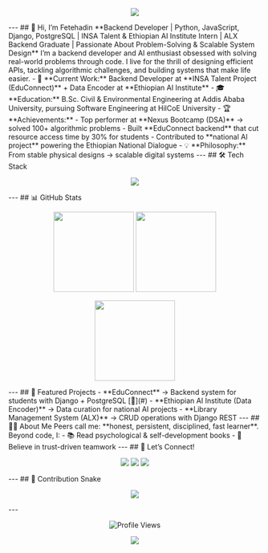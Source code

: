 <!-- Profile README for Fetehadin Negash --> <!-- Banner --> <p align="center"> <img src="https://capsule-render.vercel.app/api?type=waving&color=0:4facfe,100:00f2fe&height=200&section=header&text=Fetehadin%20Negash&fontSize=40&fontColor=ffffff&animation=fadeIn&fontAlignY=35"/> </p> --- ## 👋 Hi, I’m Fetehadin **Backend Developer | Python, JavaScript, Django, PostgreSQL | INSA Talent & Ethiopian AI Institute Intern | ALX Backend Graduate | Passionate About Problem-Solving & Scalable System Design** I’m a backend developer and AI enthusiast obsessed with solving real-world problems through code. I live for the thrill of designing efficient APIs, tackling algorithmic challenges, and building systems that make life easier. - 🔭 **Current Work:** Backend Developer at **INSA Talent Project (EduConnect)** + Data Encoder at **Ethiopian AI Institute** - 🎓 **Education:** B.Sc. Civil & Environmental Engineering at Addis Ababa University, pursuing Software Engineering at HilCoE University - 🏆 **Achievements:** - Top performer at **Nexus Bootcamp (DSA)** → solved 100+ algorithmic problems - Built **EduConnect backend** that cut resource access time by 30% for students - Contributed to **national AI project** powering the Ethiopian National Dialogue - 💡 **Philosophy:** From stable physical designs → scalable digital systems --- ## 🛠️ Tech Stack <p align="center"> <img src="https://skillicons.dev/icons?i=python,django,postgresql,js,react,html,css,git,github,vscode,linux" /> </p> --- ## 📊 GitHub Stats <p align="center"> <img src="https://github-readme-stats.vercel.app/api?username=fetehadinnegash&show_icons=true&theme=tokyonight" height="160"/> <img src="https://github-readme-streak-stats.herokuapp.com?user=fetehadinnegash&theme=tokyonight" height="160"/> </p> <p align="center"> <img src="https://github-readme-stats.vercel.app/api/top-langs/?username=fetehadinnegash&layout=compact&theme=tokyonight" height="160"/> </p> --- ## 🌟 Featured Projects - **EduConnect** → Backend system for students with Django + PostgreSQL [🔗](#) - **Ethiopian AI Institute (Data Encoder)** → Data curation for national AI projects - **Library Management System (ALX)** → CRUD operations with Django REST --- ## 🧑‍💻 About Me Peers call me: **honest, persistent, disciplined, fast learner**. Beyond code, I: - 📚 Read psychological & self-development books - 💭 Believe in trust-driven teamwork --- ## 🤝 Let’s Connect! <p align="center"> <a href="mailto:fetehadinnegash@gmail.com"><img src="https://img.shields.io/badge/Email-D14836?style=for-the-badge&logo=gmail&logoColor=white"/></a> <a href="https://www.linkedin.com/in/fetehadinnegash"><img src="https://img.shields.io/badge/LinkedIn-0077B5?style=for-the-badge&logo=linkedin&logoColor=white"/></a> <a href="https://github.com/fetehadinnegash"><img src="https://img.shields.io/badge/GitHub-181717?style=for-the-badge&logo=github&logoColor=white"/></a> </p> --- ## 🐍 Contribution Snake <p align="center"> <img src="https://github.com/fetehadinnegash/fetehadinnegash/blob/output/github-contribution-grid-snake.svg"/> </p> --- <p align="center"> <img src="https://komarev.com/ghpvc/?username=fetehadinnegash&style=flat-square&color=blue" alt="Profile Views"/> </p> <!-- Footer --> <p align="center"> <img src="https://capsule-render.vercel.app/api?type=waving&color=0:00f2fe,100:4facfe&height=120&section=footer"/> </p>
